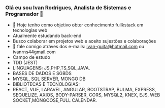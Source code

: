  ### Olá eu sou Ivan Rodrigues, Analista de Sistemas e Programador 👋



- 🔭 Hoje tenho como objetivo obter conhecimento fullkstack em tecnologias web
- Atualmente estudando back-end
- Busco colaborar em projetos web e aceito sujestões e colaborações 
- 💬 fale comigo atráves dos e-mails: ivan-guita@hotmail.com ou ivanrns44gmail.com
- Campo de estudo
- TDD (JEST)
- LINGUAGENS: JS,PHP,TS,SQL,JAVA.
- BASES DE DADOS E SGBDS
- MYSQL, SQL SERVER, MONGO DB
- BIBLIOTECAS E TECNOLOGIAS:
- REACT, VUE, LARAVEL, ANGULAR, BOOTSTRAP, BULMA, EXPRESS, SEQUELIZE, AXIOS, BODY-PARSER, CORS, MYSQL2, KNEX, EJS, WEB SOCKET,MONGOOSE,FULL CALENDAR.


